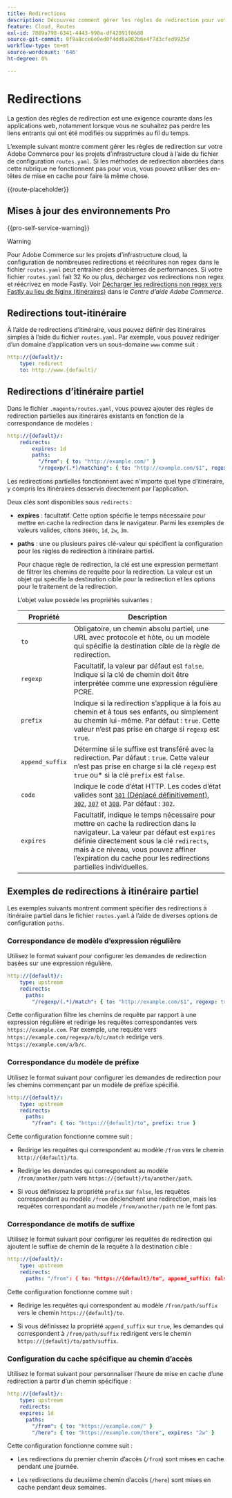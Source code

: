 ```yaml
---
title: Redirections
description: Découvrez comment gérer les règles de redirection pour votre projet Adobe Commerce sur l’infrastructure cloud.
feature: Cloud, Routes
exl-id: 7089a790-6341-4443-990a-df42091f0680
source-git-commit: 0f9a8cce6e0ed0f4dd6a902b6e4f7d3cfed9925d
workflow-type: tm+mt
source-wordcount: '646'
ht-degree: 0%

---
```


# Redirections

La gestion des règles de redirection est une exigence courante dans les applications web, notamment lorsque vous ne souhaitez pas perdre les liens entrants qui ont été modifiés ou supprimés au fil du temps.

L’exemple suivant montre comment gérer les règles de redirection sur votre Adobe Commerce pour les projets d’infrastructure cloud à l’aide du fichier de configuration `routes.yaml`. Si les méthodes de redirection abordées dans cette rubrique ne fonctionnent pas pour vous, vous pouvez utiliser des en-têtes de mise en cache pour faire la même chose.

{{route-placeholder}}

## Mises à jour des environnements Pro

{{pro-self-service-warning}}

>[!WARNING]
>
>Pour Adobe Commerce sur les projets d’infrastructure cloud, la configuration de nombreuses redirections et réécritures non regex dans le fichier `routes.yaml` peut entraîner des problèmes de performances. Si votre fichier `routes.yaml` fait 32 Ko ou plus, déchargez vos redirections non regex et réécrivez en mode Fastly. Voir [Décharger les redirections non regex vers Fastly au lieu de Nginx (itinéraires)](https://experienceleague.adobe.com/docs/commerce-knowledge-base/kb/troubleshooting/miscellaneous/offload-non-regex-redirects-to-fastly-instead-of-nginx-routes.html) dans le _Centre d’aide Adobe Commerce_.

## Redirections tout-itinéraire

À l’aide de redirections d’itinéraire, vous pouvez définir des itinéraires simples à l’aide du fichier `routes.yaml`. Par exemple, vous pouvez rediriger d’un domaine d’application vers un sous-domaine `www` comme suit :

```yaml
http://{default}/:
    type: redirect
    to: http://www.{default}/
```

## Redirections d’itinéraire partiel

Dans le fichier `.magento/routes.yaml`, vous pouvez ajouter des règles de redirection partielles aux itinéraires existants en fonction de la correspondance de modèles :

```yaml
http://{default}/:
    redirects:
        expires: 1d
        paths:
          "/from": { to: "http://example.com/" }
          "/regexp/(.*)/matching": { to: "http://example.com/$1", regexp: true }
```

Les redirections partielles fonctionnent avec n’importe quel type d’itinéraire, y compris les itinéraires desservis directement par l’application.

Deux clés sont disponibles sous `redirects` :

- **expires** : facultatif. Cette option spécifie le temps nécessaire pour mettre en cache la redirection dans le navigateur. Parmi les exemples de valeurs valides, citons `3600s`, `1d`, `2w`, `3m`.

- **paths** : une ou plusieurs paires clé-valeur qui spécifient la configuration pour les règles de redirection à itinéraire partiel.

  Pour chaque règle de redirection, la clé est une expression permettant de filtrer les chemins de requête pour la redirection. La valeur est un objet qui spécifie la destination cible pour la redirection et les options pour le traitement de la redirection.

  L’objet value possède les propriétés suivantes :

  | Propriété | Description |
  | ---------- | ----------- |
  | `to` | Obligatoire, un chemin absolu partiel, une URL avec protocole et hôte, ou un modèle qui spécifie la destination cible de la règle de redirection. |
  | `regexp` | Facultatif, la valeur par défaut est `false`. Indique si la clé de chemin doit être interprétée comme une expression régulière PCRE. |
  | `prefix` | Indique si la redirection s’applique à la fois au chemin et à tous ses enfants, ou simplement au chemin lui-même. Par défaut : `true`. Cette valeur n’est pas prise en charge si `regexp` est `true`. |
  | `append_suffix` | Détermine si le suffixe est transféré avec la redirection. Par défaut : `true`. Cette valeur n’est pas prise en charge si la clé `regexp` est `true` ou* si la clé `prefix` est `false`. |
  | `code` | Indique le code d’état HTTP. Les codes d’état valides sont [`301` (Déplacé définitivement)](https://www.w3.org/Protocols/rfc2616/rfc2616-sec10.html#sec10.3.2), [`302`](https://www.w3.org/Protocols/rfc2616/rfc2616-sec10.html#sec10.3.3), [`307`](https://www.w3.org/Protocols/rfc2616/rfc2616-sec10.html#sec10.3.8) et [`308`](https://www.rfc-editor.org/rfc/rfc7238). Par défaut : `302`. |
  | `expires` | Facultatif, indique le temps nécessaire pour mettre en cache la redirection dans le navigateur. La valeur par défaut est `expires` définie directement sous la clé `redirects`, mais à ce niveau, vous pouvez affiner l’expiration du cache pour les redirections partielles individuelles. |

## Exemples de redirections à itinéraire partiel

Les exemples suivants montrent comment spécifier des redirections à itinéraire partiel dans le fichier `routes.yaml` à l’aide de diverses options de configuration `paths`.

### Correspondance de modèle d’expression régulière

Utilisez le format suivant pour configurer les demandes de redirection basées sur une expression régulière.

```yaml
http://{default}/:
    type: upstream
    redirects:
      paths:
        "/regexp/(.*)/match": { to: "http://example.com/$1", regexp: true }
```

Cette configuration filtre les chemins de requête par rapport à une expression régulière et redirige les requêtes correspondantes vers `https://example.com`. Par exemple, une requête vers `https://example.com/regexp/a/b/c/match` redirige vers `https://example.com/a/b/c`.

### Correspondance du modèle de préfixe

Utilisez le format suivant pour configurer les demandes de redirection pour les chemins commençant par un modèle de préfixe spécifié.

```yaml
http://{default}/:
    type: upstream
    redirects:
      paths:
        "/from": { to: "https://{default}/to", prefix: true }
```

Cette configuration fonctionne comme suit :

- Redirige les requêtes qui correspondent au modèle `/from` vers le chemin `http://{default}/to`.

- Redirige les demandes qui correspondent au modèle `/from/another/path` vers `https://{default}/to/another/path`.

- Si vous définissez la propriété `prefix` sur `false`, les requêtes correspondant au modèle `/from` déclenchent une redirection, mais les requêtes correspondant au modèle `/from/another/path` ne le font pas.

### Correspondance de motifs de suffixe

Utilisez le format suivant pour configurer les requêtes de redirection qui ajoutent le suffixe de chemin de la requête à la destination cible :

```yaml
http://{default}/:
    type: upstream
    redirects:
      paths: "/from": { to: "https://{default}/to", append_suffix: false }
```

Cette configuration fonctionne comme suit :

- Redirige les requêtes qui correspondent au modèle `/from/path/suffix` vers le chemin `https://{default}/to`.

- Si vous définissez la propriété `append_suffix` sur `true`, les demandes qui correspondent à `/from/path/suffix` redirigent vers le chemin `https://{default}/to/path/suffix`.

### Configuration du cache spécifique au chemin d’accès

Utilisez le format suivant pour personnaliser l’heure de mise en cache d’une redirection à partir d’un chemin spécifique :

```yaml
http://{default}/:
    type: upstream
    redirects:
    expires: 1d
      paths:
        "/from": { to: "https://example.com/" }
        "/here": { to: "https://example.com/there", expires: "2w" }
```

Cette configuration fonctionne comme suit :

- Les redirections du premier chemin d’accès (`/from`) sont mises en cache pendant une journée.

- Les redirections du deuxième chemin d’accès (`/here`) sont mises en cache pendant deux semaines.
